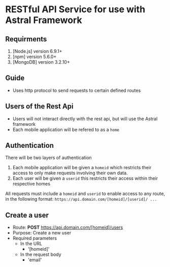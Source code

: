 # RESTful API Service for use with Astral Framework 

## Requirments 
1. [Node.js] version 6.9.1+
2. [npm] version 5.6.0+
3. [MongoDB] version 3.2.10+

 ## Guide
 * Uses http protocol to send requests to certain defined routes 

 ## Users of the Rest Api
 * Users will not interact directly with the rest api, but will use the Astral framework
 * Each mobile application will be refered to as a ```home```
 
 ## Authentication
 There will be two layers of authentication
 1. Each mobile application will be given a ```homeid``` which restricts their access to only make requests involving their own data.
 2. Each user will be given a ```userid``` this restricts their access within their respective homes 
 
 All requests must include a ```homeid``` and ```userid``` to enable access to any route, in the following format:
 ```https://api.domain.com/[homeid]/[userid]/ ...```
 
 ## Create a user
 * Route: __POST__ https://api.domain.com/[homeid]/users
 * Purpose: Create a new user
 * Required parameters
   * In the URL
     * '[homeid]'
   * In the request body
     * 'email'
